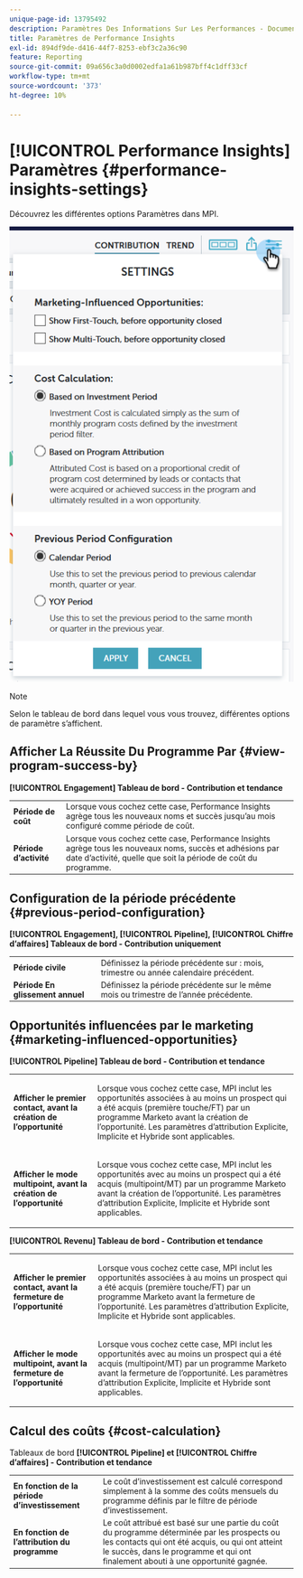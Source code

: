 ```yaml
---
unique-page-id: 13795492
description: Paramètres Des Informations Sur Les Performances - Documents Marketo - Documentation Du Produit
title: Paramètres de Performance Insights
exl-id: 894df9de-d416-44f7-8253-ebf3c2a36c90
feature: Reporting
source-git-commit: 09a656c3a0d0002edfa1a61b987bff4c1dff33cf
workflow-type: tm+mt
source-wordcount: '373'
ht-degree: 10%

---
```


# [!UICONTROL Performance Insights] Paramètres {#performance-insights-settings}

Découvrez les différentes options Paramètres dans MPI.

![](assets/1-3.png)

>[!NOTE]
>
>Selon le tableau de bord dans lequel vous vous trouvez, différentes options de paramètre s’affichent.

## Afficher La Réussite Du Programme Par {#view-program-success-by}

**[!UICONTROL Engagement] Tableau de bord - Contribution et tendance**

<table>
 <tbody>
  <tr>
   <td><strong>Période de coût</strong></td>
   <td>Lorsque vous cochez cette case, Performance Insights agrège tous les nouveaux noms et succès jusqu’au mois configuré comme période de coût.</td>
  </tr>
  <tr>
   <td><strong>Période d’activité</strong></td>
   <td>Lorsque vous cochez cette case, Performance Insights agrège tous les nouveaux noms, succès et adhésions par date d’activité, quelle que soit la période de coût du programme.</td>
  </tr>
 </tbody>
</table>

## Configuration de la période précédente {#previous-period-configuration}

**[!UICONTROL Engagement], [!UICONTROL Pipeline], [!UICONTROL Chiffre d’affaires] Tableaux de bord - Contribution uniquement**

<table>
 <tbody>
  <tr>
   <td><strong>Période civile</strong></td>
   <td>Définissez la période précédente sur : mois, trimestre ou année calendaire précédent.</td>
  </tr>
  <tr>
   <td><strong>Période En glissement annuel</strong></td>
   <td>Définissez la période précédente sur le même mois ou trimestre de l’année précédente.</td>
  </tr>
 </tbody>
</table>

## Opportunités influencées par le marketing {#marketing-influenced-opportunities}

**[!UICONTROL Pipeline] Tableau de bord - Contribution et tendance**

<table>
 <tbody>
  <tr>
   <td><strong>Afficher le premier contact, avant la création de l’opportunité</strong></td>
   <td><p>Lorsque vous cochez cette case, MPI inclut les opportunités associées à au moins un prospect qui a été acquis (première touche/FT) par un programme Marketo avant la création de l’opportunité. Les paramètres d’attribution Explicite, Implicite et Hybride sont applicables.</p></td>
  </tr>
  <tr>
   <td><strong>Afficher le mode multipoint, avant la création de l’opportunité</strong></td>
   <td><p>Lorsque vous cochez cette case, MPI inclut les opportunités avec au moins un prospect qui a été acquis (multipoint/MT) par un programme Marketo avant la création de l’opportunité. Les paramètres d’attribution Explicite, Implicite et Hybride sont applicables.</p></td>
  </tr>
 </tbody>
</table>

**[!UICONTROL Revenu] Tableau de bord - Contribution et tendance**

<table>
 <tbody>
  <tr>
   <td><strong>Afficher le premier contact, avant la fermeture de l’opportunité</strong></td>
   <td><p>Lorsque vous cochez cette case, MPI inclut les opportunités associées à au moins un prospect qui a été acquis (première touche/FT) par un programme Marketo avant la fermeture de l’opportunité. Les paramètres d’attribution Explicite, Implicite et Hybride sont applicables.</p></td>
  </tr>
  <tr>
   <td><strong>Afficher le mode multipoint, avant la fermeture de l’opportunité</strong></td>
   <td><p>Lorsque vous cochez cette case, MPI inclut les opportunités avec au moins un prospect qui a été acquis (multipoint/MT) par un programme Marketo avant la fermeture de l’opportunité. Les paramètres d’attribution Explicite, Implicite et Hybride sont applicables.</p></td>
  </tr>
 </tbody>
</table>

## Calcul des coûts {#cost-calculation}

Tableaux de bord **[!UICONTROL Pipeline] et [!UICONTROL Chiffre d’affaires] - Contribution et tendance**

<table>
 <tbody>
  <tr>
   <td><strong>En fonction de la période d’investissement</strong></td>
   <td>Le coût d’investissement est calculé correspond simplement à la somme des coûts mensuels du programme définis par le filtre de période d’investissement.</td>
  </tr>
  <tr>
   <td><strong>En fonction de l’attribution du programme</strong></td>
   <td>Le coût attribué est basé sur une partie du coût du programme déterminée par les prospects ou les contacts qui ont été acquis, ou qui ont atteint le succès, dans le programme et qui ont finalement abouti à une opportunité gagnée.</td>
  </tr>
 </tbody>
</table>
